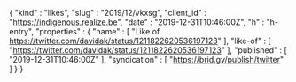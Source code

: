 {
  "kind" : "likes",
  "slug" : "2019/12/vkxsg",
  "client_id" : "https://indigenous.realize.be",
  "date" : "2019-12-31T10:46:00Z",
  "h" : "h-entry",
  "properties" : {
    "name" : [ "Like of https://twitter.com/davidak/status/1211822620536197123" ],
    "like-of" : [ "https://twitter.com/davidak/status/1211822620536197123" ],
    "published" : [ "2019-12-31T10:46:00Z" ],
    "syndication" : [ "https://brid.gy/publish/twitter" ]
  }
}
